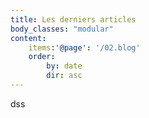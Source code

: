 ```yaml
---
title: Les derniers articles
body_classes: "modular"
content:
    items:'@page': '/02.blog'
    order:
        by: date
        dir: asc
---
```

dss